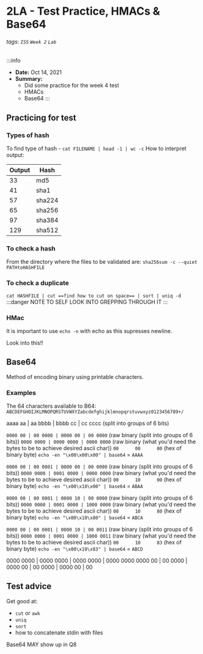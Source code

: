 # 2LA - Test Practice, HMACs & Base64

###### tags: `ISS` `Week 2` `Lab`

:::info
- **Date:** Oct 14, 2021
- **Summary:**
    - Did some practice for the week 4 test
    - HMACs
    - Base64
:::

## Practicing for test
### Types of hash
To find type of hash - `cat FILENAME | head -1 | wc -c`
How to interpret output:

| Output | Hash   |
| ------ | ------ |
| 33     | md5    |
| 41     | sha1   |
| 57     | sha224 |
| 65     | sha256 |
| 97     | sha384 |
| 129    | sha512 |

### To check a hash
From the directory where the files to be validated are:
`sha256sum -c --quiet PATHtoHASHFILE` 

### To check a duplicate
`cat HASHFILE | cut ==find how to cut on space== | sort | uniq -d`
:::danger
NOTE TO SELF LOOK INTO GREPPING THROUGH IT
:::

### HMac

It is important to use `echo -n` with echo as this supresses newline.

Look into this!!

## Base64

Method of encoding binary using printable characters.
### Examples

The 64 characters available to B64: `ABCDEFGHOIJKLMNOPQRSTUVWXYZabcdefghijklmnopqrstuvwxyz0123456789+/`

aaaa aa | aa bbbb | bbbb cc | cc cccc (split into groups of 6 bits)

`0000 00 | 00 0000 | 0000 00 | 00 0000` (raw binary (split into groups of 6 bits))
`0000 0000 | 0000 0000 | 0000 0000` (raw binary (what you'd need the bytes to be to achieve desired ascii char))
`00      00      00` (hex of binary byte)
`echo -en "\x00\x00\x00" | base64` = `AAAA`

`0000 00 | 00 0001 | 0000 00 | 00 0000` (raw binary (split into groups of 6 bits))
`0000 0000 | 0001 0000 | 0000 0000` (raw binary (what you'd need the bytes to be to achieve desired ascii char))
`00      10      00` (hex of binary byte)
`echo -en "\x00\x10\x00" | base64` = `ABAA`

`0000 00 | 00 0001 | 0000 10 | 00 0000` (raw binary (split into groups of 6 bits))
`0000 0000 | 0001 0000 | 1000 0000` (raw binary (what you'd need the bytes to be to achieve desired ascii char))
`00      10      80` (hex of binary byte)
`echo -en "\x00\x10\x80" | base64` = `ABCA`

`0000 00 | 00 0001 | 0000 10 | 00 0011` (raw binary (split into groups of 6 bits))
`0000 0000 | 0001 0000 | 1000 0011` (raw binary (what you'd need the bytes to be to achieve desired ascii char))
`00      10      83` (hex of binary byte)
`echo -en "\x00\x10\x83" | base64` = `ABCD`

0000 0000 | 0000 0000 | 0000 0000 | 0000 0000
0000 00 | 00 0000 | 0000 00 | 00 0000 | 0000 00 | 00


## Test advice
Get good at:
- `cut` or `awk`
- `uniq`
- `sort`
- how to concatenate stdin with files

Base64 MAY show up in Q8